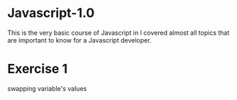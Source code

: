 # Javascript-1.0
This is the very basic course of Javascript in I covered almost all topics that are important to know for a Javascript developer.
# Exercise 1
swapping variable's values
